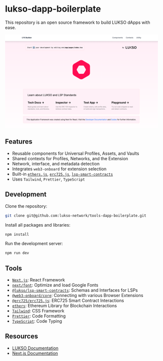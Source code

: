 # lukso-dapp-boilerplate

This repository is an open source framework to build LUKSO dApps with ease.

![Front Page](./img/front_page.png)

## Features

- Reusable components for Universal Profiles, Assets, and Vaults
- Shared contexts for Profiles, Networks, and the Extension
- Network, interface, and metadata detection
- Integrates `web3-onboard` for extension selection
- Built-in [`ethers.js`](https://docs.ethers.org/), [`erc725.js`](https://docs.lukso.tech/tools/erc725js/getting-started), [`lsp-smart-contracts`](https://docs.lukso.tech/tools/lsp-smart-contracts/getting-started)
- Uses `Tailwind`, `Prettier`, `TypeScript`

## Development

Clone the repository:

```bash
git clone git@github.com:lukso-network/tools-dapp-boilerplate.git
```

Install all packages and libraries:

```bash
npm install
```

Run the development server:

```bash
npm run dev
```

## Tools

- [`Next.js`](https://nextjs.org/): React Framework
- [`next/font`](https://nextjs.org/docs/basic-features/font-optimization): Optimize and load Google Fonts
- [`@lukso/lsp-smart-contracts`](https://www.npmjs.com/package/@lukso/lsp-smart-contracts): Schemas and Interfaces for LSPs
- [`@web3-onboard/core`](https://www.npmjs.com/package/@web3-onboard/core): Connecting with various Browser Extensions
- [`@erc725/erc725.js`](https://www.npmjs.com/package/@erc725/erc725.js): ERC725 Smart Contract Interactions
- [`ethers`](https://www.npmjs.com/package/ethers): Ethereum Library for Blockchain Interactions
- [`Tailwind`](https://www.npmjs.com/package/tailwindcss): CSS Framework
- [`Prettier`](https://www.npmjs.com/package/prettier): Code Formatting
- [`TypeScript`](https://www.npmjs.com/package/typescript): Code Typing

## Resources

- [LUKSO Documentation](https://docs.lukso.tech/)
- [Next.js Documentation](https://nextjs.org/docs)

